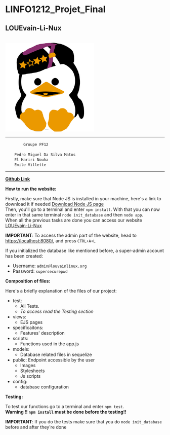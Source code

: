 # LINFO1212_Projet_Final
## LOUEvain-Li-Nux
\
![Louvain-Li-Nux](public/favicon.ico) 

---
            Groupe PF12

        Pedro Miguel Da Silva Matos
        El Hariri Nouha
        Emile Villette
---
**[Github Link](https://github.com/Emilevillette/LINFO1212-2022-12)**

**How to run the website:**

Firstly, make sure that Node JS is installed in your machine, here's a link to download it if needed [Download Node JS page](https://nodejs.org/en/download/) \
Then, you'll go to a terminal and enter `npm install`. With that you can now enter in that same terminal `node init_database` and then `node app`. \
When all the previous tasks are done you can access our website [LOUEvain-Li-Nux](https://localhost:8080/)

**IMPORTANT**: To access the admin part of the website, head to [https://localhost:8080/](https://localhost:8080/), and press `CTRL+A+L`

If you initialized the database like mentioned before, a super-admin account has been created:
- Username: `admin@louvainlinux.org`
- Password: `supersecurepwd`


**Composition of files:**

Here's a briefly explanation of the files of our project:
- test: 
  - All Tests. 
  - _To access read the Testing section_
- views: 
  - EJS pages
- specificaitons:
  - Features' description
- scripts: 
  - Functions used in the app.js
- models: 
  - Database related files in sequelize
- public: Endpoint accessible by the user 
  - Images
  - Stylesheets 
  - Js scripts
- config:
  - database configuration


**Testing:**

To test our functions go to a terminal and enter `npm test`. \
**Warning !! `npm install` must be done before the testing!!**

**IMPORTANT**: If you do the tests make sure that you do `node init_database` before and after they're done